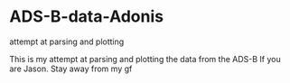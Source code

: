 # ADS-B-data-Adonis
attempt at parsing and plotting

This is my attempt at parsing and plotting the data from the ADS-B
If you are Jason. Stay away from my gf
